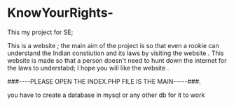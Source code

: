 # KnowYourRights-
This my project for SE;

This is a website ;
the main aim of the project is so that even a rookie can understand the Indian constiution and its laws by visiting the website .
This website is made so that a person doesn't need to hunt down the internet for the laws to understabd;
I hope you will like the website .

###----PLEASE OPEN THE INDEX.PHP FILE IS THE MAIN-----###.


you have to create a database in mysql or any other db for it to work
